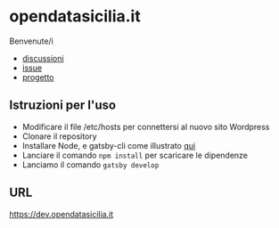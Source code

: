 # opendatasicilia.it

Benvenute/i


- [discussioni](https://github.com/opendatasicilia/opendatasicilia.it/discussions)
- [issue](https://github.com/opendatasicilia/opendatasicilia.it/issues)
- [progetto](https://github.com/orgs/opendatasicilia/projects/3/views/9)

## Istruzioni per l'uso
- Modificare il file /etc/hosts per connettersi al nuovo sito Wordpress
- Clonare il repository
- Installare Node, e gatsby-cli come illustrato [qui](https://github.com/opendatasicilia/opendatasicilia.it/discussions/29)
- Lanciare il comando `npm install` per scaricare le dipendenze
- Lanciamo il comando `gatsby develop`

## URL
https://dev.opendatasicilia.it
